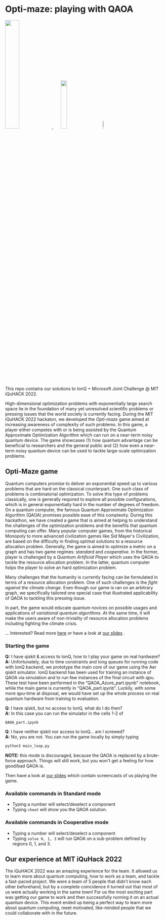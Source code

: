 # Opti-maze: playing with QAOA

<p align="left">
  <a href="https://azure.microsoft.com/en-us/solutions/quantum-computing/" target="_blank"><img src="https://user-images.githubusercontent.com/10100490/151488491-609828a4-cd1f-4076-b5b2-a8d9fc2d0fa4.png" width="30%"/> </a>
  <a href="https://ionq.com/" target="_blank"><img src="https://user-images.githubusercontent.com/10100490/151488159-da95eb05-9277-4abe-b1ba-b49871d563ed.svg" width="20%" style="padding: 1%;padding-left: 5%"/></a>
  <a href="https://iquhack.mit.edu/" target="_blank"><img src="https://user-images.githubusercontent.com/10100490/151647370-d161d5b5-119c-4db9-898e-cfb1745a8310.png" width="8%" style="padding-left: 5%"/> </a>
</p>

This repo contains our solutions to IonQ + Microsoft Joint Challenge @ MIT iQuHACK 2022.

High-dimensional optimization problems with exponentially large search space lie
in the foundation of many yet unresolved scientific problems or pressing issues
that the world society is currently facing. During the MIT iQuHACK 2022
hackaton, we developed the *Opti-maze* game aimed at increasing awareness of
complexity of such problems. In this game, a player either competes with or is
being assisted by the Quantum Approximate Optimization Algorithm which can run
on a near-term noisy quantum device. The game showcases (1) how quantum
advantage can be beneficial to researchers and the general public and (2) how
even a near-term noisy quantum device can be used to tackle large-scale
optimization problems.

## Opti-Maze game

Quantum computers promise to deliver an exponential speed up to various problems
that are hard on the classical counterpart. One such class of problems is
combinatorial optimization. To solve this type of problems classically, one is
generally required to explore all possible configurations, which is in general
exponentially hard in the number of degrees of freedom. On a quantum computer,
the famous Quantum Approximate Optimization Algorithm (QAOA) promises possible
ease of this complexity. During this hackathon, we have created a game that is
aimed at helping to understand the challenges of the optimization problems and
the benefits that quantum computing can offer. Many popular computer games, from
the historical Monopoly to more advanced civilization games like Sid Mayer's
Civilization, are based on the difficulty in finding optimal solutions to a
resource allocation problem. Generally, the game is aimed to optimize a metric
on a graph and has two game regimes: *standard* and *cooperative*. In
the former, player is challenged by a *Quantum Artificial Player* which
uses the QAOA to tackle the resource allocation problem. In the latter, quantum
computer *helps* the player to solve an hard optimization problem. 

Many challenges that the humanity is currently facing can be formulated in terms
of a resource allocation problem. One of such challenges is the *fight against
the climate change*. Even though our game is ran on an arbitrary graph, we
specifically tailored one special case that illustrated applicability of QAOA to
tackling this pressing issue.

In part, the game would educate quantum novices on possible usages and
applications of *variational quantum algorithms*. At the same time, it
will make the users aware of non-triviality of resource allocation problems
including fighting the climate crisis.

... Interested? Read more [here](assets/iQuHack.pdf) or have a look at
[our slides](assets/hackaton_mega_presentation.pdf) .


### Starting the game

**Q:** I have qiskit & access to IonQ, how to I play your game on real
hardware?<br>
**A:** Unfortunately, due to time constraints and long queues for running code
with IonQ backend, we prototype the main core of our game using the Aer qiskit
simulator. IonQ backend has been used for training an instance of QAOA via
simulation and to run few instances of the final circuit with qpu. These test
have been performed in the “QAOA_Azure_part.ipynb” notebook, while the main game
is currently in “QAOA_part.ipynb”. Luckily, with some more qpu-time at disposal,
we would have set up the whole process on real quantum hardware from training to
evaluation.

**Q**: I have qiskit, but no access to IonQ, what do I do then?<br>
**A:** In this case you can run the simulator in the cells 1-2 of 
```
QAOA_part.ipynb
```

**Q**: I have neither qiskit nor access to IonQ... am I screwed?<br>
**A:** No, you are not. You can run the game locally by simply typing

```bash
python3 main_loop.py
```

**NOTE:** this mode is discouraged, because the QAOA is replaced by a
brute-force approach. Things will still work, but you won't get a feeling for
how good/bad QAOA is.

Then have a look at [our slides](assets/hackathon_mega_presentation.pdf)
which contain screencasts of us playing the game.


### Available commands in Standard mode

* Typing a number will select/deselect a component
* Typing `cheat` will show you the QAOA solution.

### Available commands in Cooperative mode

* Typing a number will select/deselect a component
* Typing `solve 0, 1, 3` will run QAOA on a sub-problem defined by regions 0, 1, and 3.

## Our experience at MIT iQuHack 2022

The iQuHACK 2022 was an amazing experience for the team. It allowed us to learn
more about quantum computing, how to work as a team, and tackle a fast-paced
project. We were a team of 5 people that didn’t know each other beforehand, but
by a complete coincidence it turned out that most of us were actually working in
the same town! For us the most exciting part was getting our game to work and
then successfully running it on an actual quantum device. This event ended up
being a perfect way to learn more about quantum computing, meet motivated,
like-minded people that we could collaborate with in the future.

